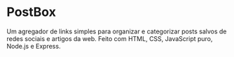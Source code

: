 # PostBox

Um agregador de links simples para organizar e categorizar posts salvos de redes sociais e artigos da web. Feito com HTML, CSS, JavaScript puro, Node.js e Express.